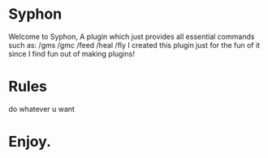 # Syphon

Welcome to Syphon, A plugin which just provides all essential commands such as:
/gms
/gmc
/feed
/heal
/fly
I created this plugin just for the fun of it since I find fun out of making plugins!

# Rules
do whatever u want
# Enjoy.
